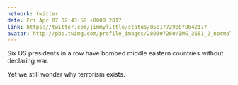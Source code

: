 ```yaml
---
network: twitter
date: Fri Apr 07 02:43:58 +0000 2017
link: https://twitter.com/jimmylittle/status/850177298078642177
avatar: http://pbs.twimg.com/profile_images/280307260/IMG_3651_2_normal.jpg
---
```


Six US presidents in a row have bombed middle eastern countries without declaring war. 

Yet we still wonder why terrorism exists.
